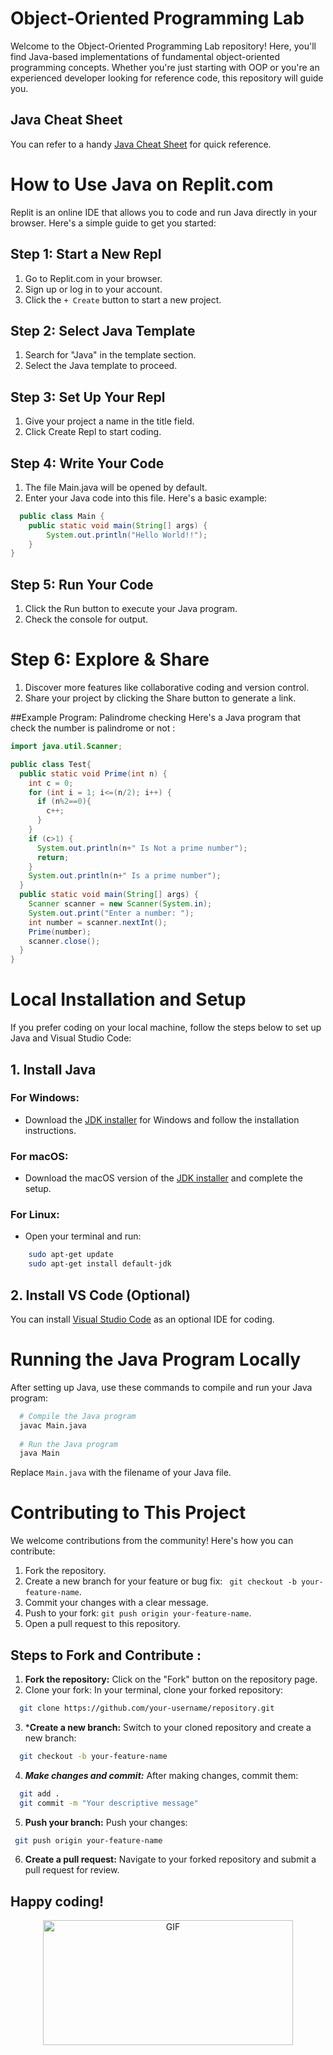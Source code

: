 # Object-Oriented Programming Lab
Welcome to the Object-Oriented Programming Lab repository! Here, you'll find Java-based implementations of fundamental object-oriented programming concepts. Whether you're just starting with OOP or you're an experienced developer looking for reference code, this repository will guide you.

## Java Cheat Sheet
You can refer to a handy <a target="_blank" href="https://quickref.me/java">Java Cheat Sheet</a> for quick reference.

# How to Use Java on Replit.com
Replit is an online IDE that allows you to code and run Java directly in your browser. Here's a simple guide to get you started:

## Step 1: Start a New Repl
1. Go to Replit.com in your browser.
2. Sign up or log in to your account.
3. Click the ` + Create ` button to start a new project.

## Step 2: Select Java Template
1. Search for "Java" in the template section.
2. Select the Java template to proceed.

## Step 3: Set Up Your Repl
1. Give your project a name in the title field.
2. Click Create Repl to start coding.

## Step 4: Write Your Code
1. The file Main.java will be opened by default.
2. Enter your Java code into this file. Here's a basic example:

```java
  public class Main {
    public static void main(String[] args) {
        System.out.println("Hello World!!");
    }
}
```

## Step 5: Run Your Code
1. Click the Run button to execute your Java program.
2. Check the console for output.
# Step 6: Explore & Share
1. Discover more features like collaborative coding and version control.
2. Share your project by clicking the Share button to generate a link.


##Example Program: Palindrome checking 
Here's a Java program that check the number is palindrome or not :

```java
import java.util.Scanner;

public class Test{
  public static void Prime(int n) {
    int c = 0;
    for (int i = 1; i<=(n/2); i++) {
      if (n%2==0){
        c++;
      }
    }
    if (c>1) {
      System.out.println(n+" Is Not a prime number");
      return;
    }
    System.out.println(n+" Is a prime number");
  }
  public static void main(String[] args) {
    Scanner scanner = new Scanner(System.in);
    System.out.print("Enter a number: ");
    int number = scanner.nextInt();
    Prime(number);
    scanner.close();
  }
}
```
# Local Installation and Setup
If you prefer coding on your local machine, follow the steps below to set up Java and Visual Studio Code:

## 1. Install Java

### For Windows:
 * Download the [JDK installer](https://www.oracle.com/java/technologies/javase-jdk11-downloads.html) for Windows and follow the installation instructions.

### For macOS:
* Download the macOS version of the [JDK installer](https://www.oracle.com/java/technologies/javase-jdk11-downloads.html) and complete the setup.

### For Linux:
* Open your terminal and run:

```bash
    sudo apt-get update
    sudo apt-get install default-jdk
```

## 2. Install VS Code (Optional)
You can install [Visual Studio Code](https://code.visualstudio.com/) as an optional IDE for coding.



# Running the Java Program Locally
After setting up Java, use these commands to compile and run your Java program:

```bash
  # Compile the Java program
  javac Main.java
  
  # Run the Java program
  java Main
```

Replace ` Main.java ` with the filename of your Java file.


# Contributing to This Project
We welcome contributions from the community! Here's how you can contribute:

1. Fork the repository.
2. Create a new branch for your feature or bug fix: ` git checkout -b your-feature-name`.
3. Commit your changes with a clear message.
4. Push to your fork: ` git push origin your-feature-name `.
5. Open a pull request to this repository.


## Steps to Fork and Contribute :
  
1. **Fork the repository:** Click on the "Fork" button on the repository page.
2. Clone your fork: In your terminal, clone your forked repository:
```bash
  git clone https://github.com/your-username/repository.git
```
3. ***Create a new branch:** Switch to your cloned repository and create a new branch:
```bash
  git checkout -b your-feature-name
```
4. ***Make changes and commit:*** After making changes, commit them:
```bash
  git add .
  git commit -m "Your descriptive message"
```
5. **Push your branch:** Push your changes:
```bash
 git push origin your-feature-name
```
6. **Create a pull request:** Navigate to your forked repository and submit a pull request for review.

## Happy coding!

<p align="center">
  <img src="https://i.giphy.com/media/v1.Y2lkPTc5MGI3NjExM2lpcjhhbGNzNDNkN21wdXlzZ2xvbmZtcTZwcHpqNXE0d3hpNnkxeCZlcD12MV9pbnRlcm5hbF9naWZfYnlfaWQmY3Q9Zw/Dh5q0sShxgp13DwrvG/giphy.gif" width="400" height="200" alt="GIF">
</p>





